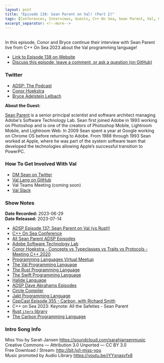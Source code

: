 ```yaml
---
layout: post
title: "Episode 138: Sean Parent on Val! (Part 2)"
tags: [Conferences, Interviews, Guests, C++ On Sea, Sean Parent, Val, C++, Rust, Swift]
excerpt_separator: <!--more-->
---
```


<div id="buzzsprout-player-13222812"></div><script src="https://www.buzzsprout.com/1501960/13222812-episode-138-sean-parent-on-val-part-2.js?container_id=buzzsprout-player-13222812&player=small" type="text/javascript" charset="utf-8"></script>

<br>In this episode, Conor and Bryce continue their interview with Sean Parent live from C++ On Sea 2023 about the Val programming language!

<!--more-->

* [Link to Episode 138 on Website](https://adspthepodcast.com/2023/07/14/Episode-138.html)
* [Discuss this episode, leave a comment, or ask a question (on GitHub)](https://github.com/codereport/adsp2/discussions/29)

### Twitter
 
* [ADSP: The Podcast](https://twitter.com/adspthepodcast)
* [Conor Hoekstra](https://twitter.com/code_report)
* [Bryce Adelstein Lelbach](https://twitter.com/blelbach)

**About the Guest:**

[Sean Parent](https://twitter.com/seanparent) is a senior principal scientist and software architect managing Adobe's Software Technology Lab. Sean first joined Adobe in 1993 working on Photoshop and is one of the creators of Photoshop Mobile, Lightroom Mobile, and Lightroom Web. In 2009 Sean spent a year at Google working on Chrome OS before returning to Adobe. From 1988 through 1993 Sean worked at Apple, where he was part of the system software team that developed the technologies allowing Apple’s successful transition to PowerPC.

### How To Get Involved With Val

* [DM Sean on Twitter](https://twitter.com/seanparent)
* [Val Lang on GitHub](https://github.com/val-lang/val)
* Val Teams Meeting (coming soon)
* [Val Slack](https://join.slack.com/t/val-qs97696/shared_invite/zt-1z3dsblrq-y4qXfEE6wr6uMEJSN9uFyg)

### Show Notes
 
**Date Recorded:** 2023-06-29 <br>
**Date Released:** 2023-07-14

* [ADSP Episode 137: Sean Parent on Val (vs Rust)!](https://adspthepodcast.com/2023/07/07/Episode-137.html)
* [C++ On Sea Conference](https://cpponsea.uk/)
* [All Sean Parent ADSP Episodes](https://adspthepodcast.com/tags/#Sean+Parent)
* [Adobe Software Technology Lab](https://stlab.adobe.com/)
* [Conor Hoekstra - Concepts vs Typeclasses vs Traits vs Protocols - Meeting C++ 2020](https://www.youtube.com/watch?v=Qh7QdG5RK9E)
* [Programming Languages Virtual Meetup](https://www.meetup.com/programming-languages-toronto-meetup/)
* [The Val Programming Language](https://www.val-lang.dev/)
* [The Rust Programming Language](https://www.rust-lang.org/)
* [The Swift Programming Language](https://swift.org/)
* [Halide Language](https://halide-lang.org/)
* [ADSP Dave Abrahams Episodes](https://adspthepodcast.com/tags/#Dave+Abrahams)
* [Circle Compiler](https://www.circle-lang.org/)
* [Jakt Programming Language](https://github.com/SerenityOS/jakt)
* [CppCast Episode 355 - Carbon, with Richard Smith](https://cppcast.com/carbon/)
* C++ on Sea 2023: Keynote: All the Safeties - Sean Parent
* [Rust `iterx` library](https://crates.io/crates/iterx)
* [The Carbon Programming Language](https://github.com/carbon-language/carbon-lang)

### Intro Song Info
 
Miss You by Sarah Jansen https://soundcloud.com/sarahjansenmusic<br>
Creative Commons — Attribution 3.0 Unported — CC BY 3.0<br>
Free Download / Stream: http://bit.ly/l-miss-you<br>
Music promoted by Audio Library https://youtu.be/iYYxnasvfx8<br>
